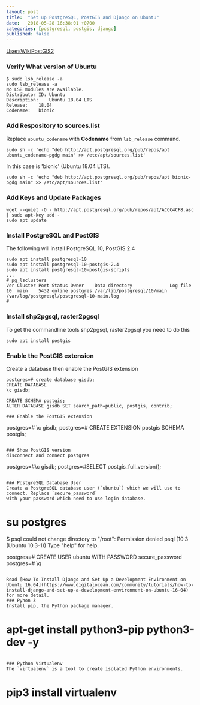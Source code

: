 ```yaml
---
layout: post
title:  "Set up PostgreSQL, PostGIS and Django on Ubuntu"
date:   2018-05-28 16:38:01 +0700
categories: [postgresql, postgis, django]
published: false
---
```

[UsersWikiPostGIS2](https://trac.osgeo.org/postgis/wiki/UsersWikiPostGIS24UbuntuPGSQL10Apt)
### Verify What version of Ubuntu
```
$ sudo lsb_release -a
sudo lsb_release -a
No LSB modules are available.
Distributor ID:	Ubuntu
Description:	Ubuntu 18.04 LTS
Release:	18.04
Codename:	bionic
```
### Add Respository to sources.list
Replace `ubuntu_codename` with **Codename** from `lsb_release` command.
```
sudo sh -c 'echo "deb http://apt.postgresql.org/pub/repos/apt ubuntu_codename-pgdg main" >> /etc/apt/sources.list'
```

In this case is 'bionic' (Ubuntu 18.04 LTS).
```
sudo sh -c 'echo "deb http://apt.postgresql.org/pub/repos/apt bionic-pgdg main" >> /etc/apt/sources.list'
```

### Add Keys and Update Packages
```
wget --quiet -O - http://apt.postgresql.org/pub/repos/apt/ACCC4CF8.asc | sudo apt-key add -
sudo apt update
```

### Install PostgreSQL and PostGIS
The following will install PostgreSQL 10, PostGIS 2.4

```
sudo apt install postgresql-10
sudo apt install postgresql-10-postgis-2.4
sudo apt install postgresql-10-postgis-scripts
...
# pg_lsclusters
Ver Cluster Port Status Owner    Data directory              Log file
10  main    5432 online postgres /var/lib/postgresql/10/main /var/log/postgresql/postgresql-10-main.log
#
```

### Install shp2pgsql, raster2pgsql
To get the commandline tools shp2pgsql, raster2pgsql you need to do this
```
sudo apt install postgis
```

### Enable the PostGIS extension
Create a database then enable the PostGIS extension
```
postgres=# create database gisdb;
CREATE DATABASE
\c gisdb;

CREATE SCHEMA postgis;
ALTER DATABASE gisdb SET search_path=public, postgis, contrib;

### Enable the PostGIS extension
```
postgres=# \c gisdb;
postgres=# CREATE EXTENSION postgis SCHEMA postgis;
```

### Show PostGIS version
disconnect and connect postgres
```
postgres=#\c gisdb;
postgres=#SELECT postgis_full_version();
```

### PostgreSQL Database User
Create a PostgreSQL database user (`ubuntu`) which we will use to connect. Replace `secure_password`
with your password which need to use login database.

```
# su postgres
$ psql
could not change directory to "/root": Permission denied
psql (10.3 (Ubuntu 10.3-1))
Type "help" for help.

postgres=# CREATE USER ubuntu WITH PASSWORD secure_password
postgres=# \q
```

Read [How To Install Django and Set Up a Development Environment on Ubuntu 16.04](https://www.digitalocean.com/community/tutorials/how-to-install-django-and-set-up-a-development-environment-on-ubuntu-16-04) for more detail.
### Pyhon 3
Install pip, the Python package manager.

```
# apt-get install python3-pip python3-dev -y
```

### Python Virtualenv
The `virtualenv` is a tool to create isolated Python environments.

```
# pip3 install virtualenv
```

